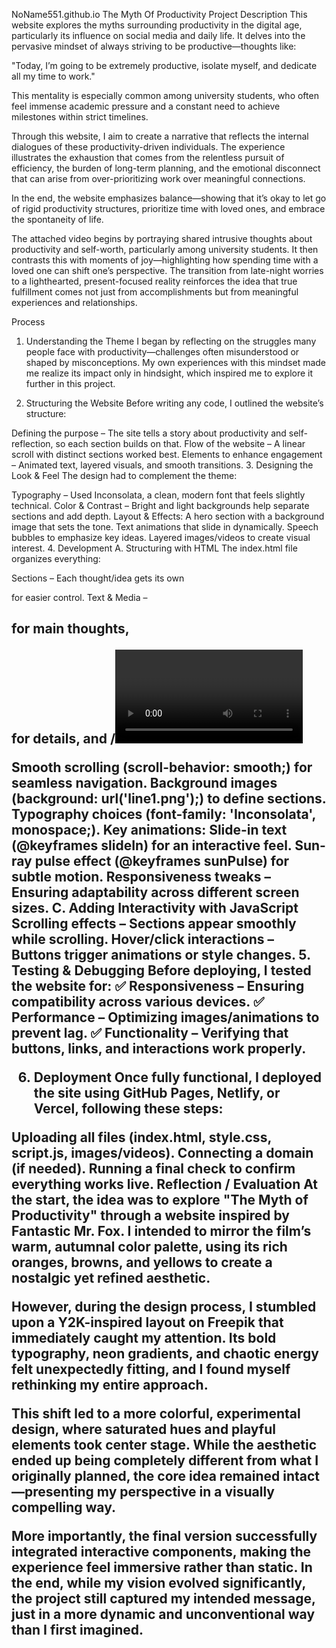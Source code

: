 NoName551.github.io
The Myth Of Productivity
Project Description
This website explores the myths surrounding productivity in the digital age, particularly its influence on social media and daily life. It delves into the pervasive mindset of always striving to be productive—thoughts like:

"Today, I’m going to be extremely productive, isolate myself, and dedicate all my time to work."

This mentality is especially common among university students, who often feel immense academic pressure and a constant need to achieve milestones within strict timelines.

Through this website, I aim to create a narrative that reflects the internal dialogues of these productivity-driven individuals. The experience illustrates the exhaustion that comes from the relentless pursuit of efficiency, the burden of long-term planning, and the emotional disconnect that can arise from over-prioritizing work over meaningful connections.

In the end, the website emphasizes balance—showing that it’s okay to let go of rigid productivity structures, prioritize time with loved ones, and embrace the spontaneity of life.

The attached video begins by portraying shared intrusive thoughts about productivity and self-worth, particularly among university students. It then contrasts this with moments of joy—highlighting how spending time with a loved one can shift one’s perspective. The transition from late-night worries to a lighthearted, present-focused reality reinforces the idea that true fulfillment comes not just from accomplishments but from meaningful experiences and relationships.

Process
1. Understanding the Theme
I began by reflecting on the struggles many people face with productivity—challenges often misunderstood or shaped by misconceptions. My own experiences with this mindset made me realize its impact only in hindsight, which inspired me to explore it further in this project.

2. Structuring the Website
Before writing any code, I outlined the website’s structure:

Defining the purpose – The site tells a story about productivity and self-reflection, so each section builds on that.
Flow of the website – A linear scroll with distinct sections worked best.
Elements to enhance engagement – Animated text, layered visuals, and smooth transitions.
3. Designing the Look & Feel
The design had to complement the theme:

Typography – Used Inconsolata, a clean, modern font that feels slightly technical.
Color & Contrast – Bright and light backgrounds help separate sections and add depth.
Layout & Effects:
A hero section with a background image that sets the tone.
Text animations that slide in dynamically.
Speech bubbles to emphasize key ideas.
Layered images/videos to create visual interest.
4. Development
A. Structuring with HTML
The index.html file organizes everything:

Sections – Each thought/idea gets its own <div class="section"> for easier control.
Text & Media – <h2> for main thoughts, <p> for details, and <img>/<video> for visuals.
Buttons & Links – For navigation and engagement (e.g., "Find out more" buttons).
B. Styling with CSS
The style.css file controls the design:

Smooth scrolling (scroll-behavior: smooth;) for seamless navigation.
Background images (background: url('line1.png');) to define sections.
Typography choices (font-family: 'Inconsolata', monospace;).
Key animations:
Slide-in text (@keyframes slideIn) for an interactive feel.
Sun-ray pulse effect (@keyframes sunPulse) for subtle motion.
Responsiveness tweaks – Ensuring adaptability across different screen sizes.
C. Adding Interactivity with JavaScript
Scrolling effects – Sections appear smoothly while scrolling.
Hover/click interactions – Buttons trigger animations or style changes.
5. Testing & Debugging
Before deploying, I tested the website for:
✅ Responsiveness – Ensuring compatibility across various devices.
✅ Performance – Optimizing images/animations to prevent lag.
✅ Functionality – Verifying that buttons, links, and interactions work properly.

6. Deployment
Once fully functional, I deployed the site using GitHub Pages, Netlify, or Vercel, following these steps:

Uploading all files (index.html, style.css, script.js, images/videos).
Connecting a domain (if needed).
Running a final check to confirm everything works live.
Reflection / Evaluation
At the start, the idea was to explore "The Myth of Productivity" through a website inspired by Fantastic Mr. Fox. I intended to mirror the film’s warm, autumnal color palette, using its rich oranges, browns, and yellows to create a nostalgic yet refined aesthetic.

However, during the design process, I stumbled upon a Y2K-inspired layout on Freepik that immediately caught my attention. Its bold typography, neon gradients, and chaotic energy felt unexpectedly fitting, and I found myself rethinking my entire approach.

This shift led to a more colorful, experimental design, where saturated hues and playful elements took center stage. While the aesthetic ended up being completely different from what I originally planned, the core idea remained intact—presenting my perspective in a visually compelling way.

More importantly, the final version successfully integrated interactive components, making the experience feel immersive rather than static. In the end, while my vision evolved significantly, the project still captured my intended message, just in a more dynamic and unconventional way than I first imagined.



